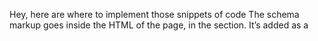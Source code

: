 Hey, here are where to implement those snippets of code
The schema markup goes inside the HTML of the page, in the <head> section.
 It’s added as a <script type="application/ld+json"> block.
 You don’t need to show it to users — it’s only for search engines

Organization schema to be implemented on the homepage
Software schema on any page contains /services/ in the the URL
Article schema on blogposts pages
